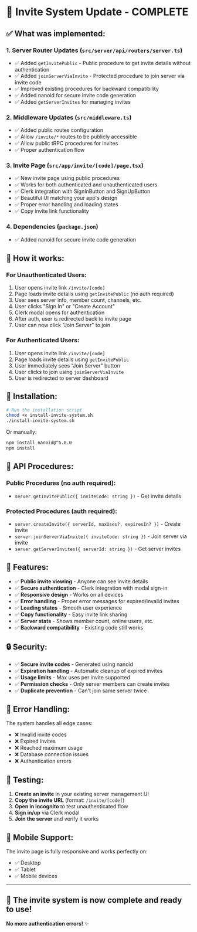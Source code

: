 # 🎯 Invite System Update - COMPLETE

## ✅ What was implemented:

### 1. **Server Router Updates** (`src/server/api/routers/server.ts`)
- ✅ Added `getInvitePublic` - Public procedure to get invite details without authentication
- ✅ Added `joinServerViaInvite` - Protected procedure to join server via invite code
- ✅ Improved existing procedures for backward compatibility
- ✅ Added nanoid for secure invite code generation
- ✅ Added `getServerInvites` for managing invites

### 2. **Middleware Updates** (`src/middleware.ts`)
- ✅ Added public routes configuration
- ✅ Allow `/invite/*` routes to be publicly accessible
- ✅ Allow public tRPC procedures for invites
- ✅ Proper authentication flow

### 3. **Invite Page** (`src/app/invite/[code]/page.tsx`)
- ✅ New invite page using public procedures
- ✅ Works for both authenticated and unauthenticated users
- ✅ Clerk integration with SignInButton and SignUpButton
- ✅ Beautiful UI matching your app's design
- ✅ Proper error handling and loading states
- ✅ Copy invite link functionality

### 4. **Dependencies** (`package.json`)
- ✅ Added nanoid for secure invite code generation

## 🚀 How it works:

### For **Unauthenticated Users**:
1. User opens invite link `/invite/[code]`
2. Page loads invite details using `getInvitePublic` (no auth required)
3. User sees server info, member count, channels, etc.
4. User clicks "Sign In" or "Create Account"
5. Clerk modal opens for authentication
6. After auth, user is redirected back to invite page
7. User can now click "Join Server" to join

### For **Authenticated Users**:
1. User opens invite link `/invite/[code]`
2. Page loads invite details using `getInvitePublic`
3. User immediately sees "Join Server" button
4. User clicks to join using `joinServerViaInvite`
5. User is redirected to server dashboard

## 🔧 Installation:

```bash
# Run the installation script
chmod +x install-invite-system.sh
./install-invite-system.sh
```

Or manually:
```bash
npm install nanoid@^5.0.0
npm install
```

## 📖 API Procedures:

### Public Procedures (no auth required):
- `server.getInvitePublic({ inviteCode: string })` - Get invite details

### Protected Procedures (auth required):
- `server.createInvite({ serverId, maxUses?, expiresIn? })` - Create invite
- `server.joinServerViaInvite({ inviteCode: string })` - Join server via invite
- `server.getServerInvites({ serverId: string })` - Get server invites

## 🎨 Features:

- ✅ **Public invite viewing** - Anyone can see invite details
- ✅ **Secure authentication** - Clerk integration with modal sign-in
- ✅ **Responsive design** - Works on all devices
- ✅ **Error handling** - Proper error messages for expired/invalid invites
- ✅ **Loading states** - Smooth user experience
- ✅ **Copy functionality** - Easy invite link sharing
- ✅ **Server stats** - Shows member count, online users, etc.
- ✅ **Backward compatibility** - Existing code still works

## 🔒 Security:

- ✅ **Secure invite codes** - Generated using nanoid
- ✅ **Expiration handling** - Automatic cleanup of expired invites
- ✅ **Usage limits** - Max uses per invite supported
- ✅ **Permission checks** - Only server members can create invites
- ✅ **Duplicate prevention** - Can't join same server twice

## 🚨 Error Handling:

The system handles all edge cases:
- ❌ Invalid invite codes
- ❌ Expired invites
- ❌ Reached maximum usage
- ❌ Database connection issues
- ❌ Authentication errors

## 🎯 Testing:

1. **Create an invite** in your existing server management UI
2. **Copy the invite URL** (format: `/invite/[code]`)
3. **Open in incognito** to test unauthenticated flow
4. **Sign in/up** via Clerk modal
5. **Join the server** and verify it works

## 📱 Mobile Support:

The invite page is fully responsive and works perfectly on:
- ✅ Desktop
- ✅ Tablet
- ✅ Mobile devices

---

## 🎉 The invite system is now complete and ready to use!

**No more authentication errors!** ✨
